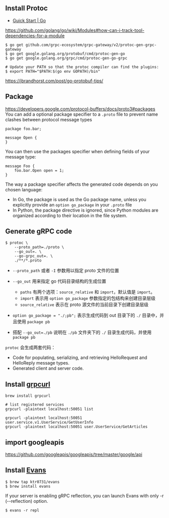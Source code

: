 ## Install Protoc

- [Guick Start | Go](https://grpc.io/docs/languages/go/quickstart/)

https://github.com/golang/go/wiki/Modules#how-can-i-track-tool-dependencies-for-a-module

```shell
$ go get github.com/grpc-ecosystem/grpc-gateway/v2/protoc-gen-grpc-gateway
$ go get google.golang.org/protobuf/cmd/protoc-gen-go
$ go get google.golang.org/grpc/cmd/protoc-gen-go-grpc

# Update your PATH so that the protoc compiler can find the plugins:
$ export PATH="$PATH:$(go env GOPATH)/bin"
```

https://jbrandhorst.com/post/go-protobuf-tips/



## Package
https://developers.google.com/protocol-buffers/docs/proto3#packages
You can add a optional package specifier to a `.proto` file to prevent name clashes between protocol message types
```
package foo.bar;

message Open {
}
```
You can then use the packages specifier when defining fields of your message type:
```
message Foo {
    foo.bar.Open open = 1;
}
```
The way a package specifier affects the generated code depends on you chosen language:
- In Go, the package is used as the Go package name, unless you explicitly provide an `option go_package` in your `.proto` file
- In Python, the package directive is ignored, since Python modules are organized according to their location in the file system.

## Generate gRPC code

```shell
$ protoc \
    --proto_path=./proto \
    --go_out=. \
    --go-grpc_out=. \
    ./**/*.proto
```

- `--proto_path` 或者 `-I` 参数用以指定 proto 文件的位置
- `--go_out` 用来指定 go 代码目录结构的生成位置

  - `paths` 有两个选项：`source_relative` 和 `import`，默认值是 `import`。
  - `import` 表示用 `option go_package` 参数指定的包结构来创建目录层级
  - `source_relative` 表示在 proto 源文件的当前目录下创建目录层级

- `option go_package = "./;pb";` 表示生成代码到 out 目录下的 `./` 目录中，并且使用 `package pb`
- 搭配 `--go_out=./pb` 说明在 `./pb` 文件夹下的 `./` 目录生成代码，并使用 `package pb`

`protoc` 会生成两套代码：

- Code for populating, serializing, and retrieving HelloRequest and HelloReply message types.
- Generated client and server code.

## Install [grpcurl](https://github.com/fullstorydev/grpcurl)

```shell
brew install grpcurl

# list registered services
grpcurl -plaintext localhost:50051 list

grpcurl -plaintext localhost:50051 user.service.v1.UserService/GetUserInfo
grpcurl -plaintext localhost:50051 user.UserService/GetArticles
```

## import googleapis

https://github.com/googleapis/googleapis/tree/master/google/api

## Install [Evans](https://github.com/ktr0731/evans#macos)

```shell
$ brew tap ktr0731/evans
$ brew install evans
```

If your server is enabling gRPC reflection, you can launch Evans with only -r (--reflection) option.

```shell
$ evans -r repl
```
